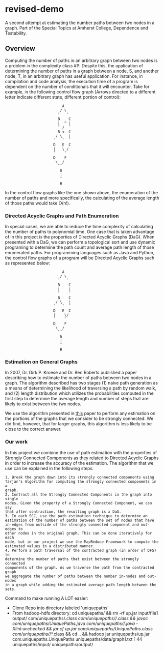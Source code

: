 # revised-demo

A second attempt at estimating the number paths between two nodes in a graph. 
Part of the Special Topics at Amherst College, Dependence and Testability.

## Overview
Computing the number of paths in an arbitrary graph between two nodes is a
problem in the complexity class #P. Despite this, the application of
determining the number of paths in a graph between a node, S, and another
node, T, in an arbitrary graph has useful application. For instance, in
compilation and code analysis, the execution time of a program is dependent on
the number of conditionals that it will encounter. Take for example, in the
following control flow graph (Arrows directed to a different letter indicate
different state, different portion of control):

                              A
                             / \
                            ˇ   ˇ
                            B    C
                            |  ^ |
                            ˇ /  ˇ
                            B <- C
                           / \   |
                          ˇ   ˇ  ˇ
                          D   E  C
                          |   \ /
                          ˇ    ˇ
                          D    F
                           \  /
                            ˇˇ
                             G
                             |
                             ˇ
                             H

In the control flow graphs like the one shown above, the enumeration of the
number of paths and more specifically, the calculating of the average length
of those paths would take O(n!).

### Directed Acyclic Graphs and Path Enumeration
In special cases, we are able to reduce the time complexity of calculating the
number of paths to polynomial time. One case that is taken advantage of in
this project is the properties of Directed Acyclic Graphs (DaG). When
presented with a DaG, we can perform a topological sort and use dynamic
programing to determine the path count and average path length of those
enumerated paths. For programming languages such as Java and Python, the
control flow graphs of a program will be Directed Acyclic Graphs such as 
represented below:


                              A
                             / \
                            ˇ   ˇ
                            B    C
                            |    |
                            ˇ    ˇ
                            B    C
                           / \   |
                          ˇ   ˇ  ˇ
                          D   E  C
                          |    \/
                          ˇ    ˇ
                          D    F
                           \  /
                            ˇˇ
                             G
                             |
                             ˇ
                             H

### Estimation on General Graphs
In 2007, Dr. Dirk P. Kroese and Dr. Ben Roberts published a paper describing
how to estimate the number of paths between two nodes in a graph. The
algorithm described has two stages (1) naive path generation as a means of
determining the likelihood of traversing a path by random walk, and (2) length
distribution which utilizes the probabilities computed in the first step to
determine the average length and number of steps that are likely to exist
between the two nodes.

We use the algorithm presented in [this](https://people.smp.uq.edu.au/DirkKroese/ps/robkro_rev.pdf) paper to perform any estimation on the
portions of the graphs that we consider to be strongly connected. We did find,
however, that for larger graphs, this algorithm is less likely to be close to
the correct answer.

### Our work
In this project we combine the use of path estimation with the properties of
Strongly Connected Components as they related to Directed Acyclic Graphs in
order to increase the accuracy of the estimation. The algorithm that we use
can be explained in the following steps:

    1. Break the graph down into its strongly connected components using
    Tarjan's Algorithm for computing the strongly connected components in a
    graph.
    2. Contract all the Strongly Connected Components in the graph into single
    nodes. Given the property of a Strongly Connected Component, we can say
    that after contraction, the resulting graph is a DaG.
    3. In each SCC, use the path estimation technique to determine an
    estimation of the number of paths between the set of nodes that have
    in-edges from outside of the strongly connected component and out-edges to
    other nodes in the original graph. This can be done iteratively for each
    node, but in our project we use the MapReduce Framework to compute the
    estimated values in a distributed manner.
    4. Perform a path traversal of the contracted graph (in order of DFS) to
    determine the number of paths that exist between the strongly connected
    components of the graph. As we traverse the path from the contracted graph
    we aggregate the number of paths between the number in-nodes and out-nodes
    in a graph while adding the estimated average path length between the sets.

Command to make running A LOT easier:
  - Clone Repo into directory labeled 'uniquepaths'
  - From hadoop-hdfs directory:
      cd uniquepaths/ && rm -rf up.jar input/file1 output/ com/uniquepaths/*.class com/uniquepaths/*/*.class && javac com/uniquepaths/UniquePaths.java com/uniquepaths/*/*.java -Xlint:unchecked && jar cf up.jar com/uniquepaths/UniquePaths.class com/uniquepaths/*/*.class && cd .. && hadoop jar uniquepaths/up.jar com.uniquepaths.UniquePaths uniquepaths/data/graph1.txt 1 44 uniquepaths/input/ uniquepaths/output/
